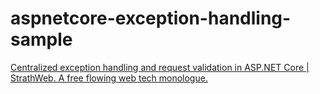 # aspnetcore-exception-handling-sample
[Centralized exception handling and request validation in ASP.NET Core | StrathWeb. A free flowing web tech monologue.](https://www.strathweb.com/2018/07/centralized-exception-handling-and-request-validation-in-asp-net-core/)